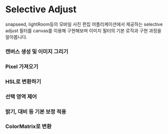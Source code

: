 # Selective Adjust
snapseed, lightRoom등의 모바일 사진 편집 어플리케이션에서 제공하는 selective adjust 필터를 canvas를 이용해 구현해보며 이미지 필터의 기본 로직과 구현 과정을 알아봅니다. 

### 캔버스 생성 및 이미지 그리기

### Pixel 가져오기

### HSL로 변환하기

### 선택 영역 제어

### 밝기, 대비 등 기본 보정 적용

### ColorMatrix로 변환
